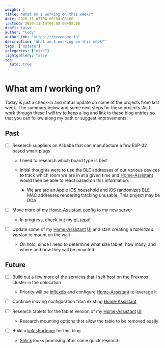 ```yaml
---
weight: 1
title: "What am I working on this week?"
date: 2020-11-07T00:00:00+08:00
lastmod: 2020-11-14T00:00:00+08:00
draft: false
author: "Cody"
authorLink: "https://theredone.io"
description: "What am I working on this week?"
tags: ["update"]
categories: ["misc"]
lightgallery: false
toc:
  auto: true
---
```


# What am _I_ working on?

Today is just a check-in and status update on some of the projects from last week. The summary below and some next steps for these projects. As I work through these I will try to keep a log and link to these blog entries so that you can follow along my path or suggest improvements!

## Past

- [ ] Research suppliers on Alibaba that can manufacture a few ESP-32 based smart plugs

  - I need to research which board type is best

  - Initial thoughts were to use the BLE addresses of our various devices to track which room we are in at a given time and [Home-Assistant][1] would then be able to react based on this information. 

    - We are are an Apple iOS household and iOS randomizes BLE MAC addresses rendering tracking unusable. This project may be DOA.

- [ ] Move more of my [Home-Assistant][1] [config][2] to my new server

  - In progress, check out my [git repo][2]!

- [ ] Update some of my [Home-Assistant][1] [UI][2] and start creating a _tabletized_ version to mount on the wall

  - On hold, since I need to determine what size tablet, how many, and where and how they will be mounted

## Future

- [ ] Build out a few more of the services that I [self host][3] on the Proxmox cluster in the colocation

  - Priority will be [influxdb][4] and configure [Home-Assistant][1] to leverage it

- [ ] Continue moving configuration from existing [Home-Assistant][1]

- [ ] Research tablets for the tablet version of my [Home-Assistant][1] [UI][2]

  - Research mounting options that allow the table to be removed easily

- [ ] Build a [link shortener][5] for this blog

  - [Shlink][6] looks promising after some quick research

<!-- External Links -->
[1]: https://www.home-assistant.io/
[2]: https://github.com/claughinghouse/home-assistant-config
[3]: https://github.com/claughinghouse/infra
[4]: https://hub.docker.com/_/influxdb
[5]: https://github.com/claughinghouse/infra/blob/88bd6a1068f8de667519289687ddd3e8c8963809/hosts.ini#L4
[6]: https://github.com/shlinkio/shlink
